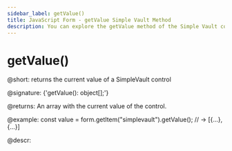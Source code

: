 ```yaml
---
sidebar_label: getValue()
title: JavaScript Form - getValue Simple Vault Method 
description: You can explore the getValue method of the Simple Vault control of Form in the documentation of the DHTMLX JavaScript UI library. Browse developer guides and API reference, try out code examples and live demos, and download a free 30-day evaluation version of DHTMLX Suite.
---
```


# getValue()

@short: returns the current value of a SimpleVault control

@signature: {'getValue(): object[];'}

@returns:
An array with the current value of the control.

@example:
const value = form.getItem("simplevault").getValue();
// -> [{...}, {...}]

@descr:

